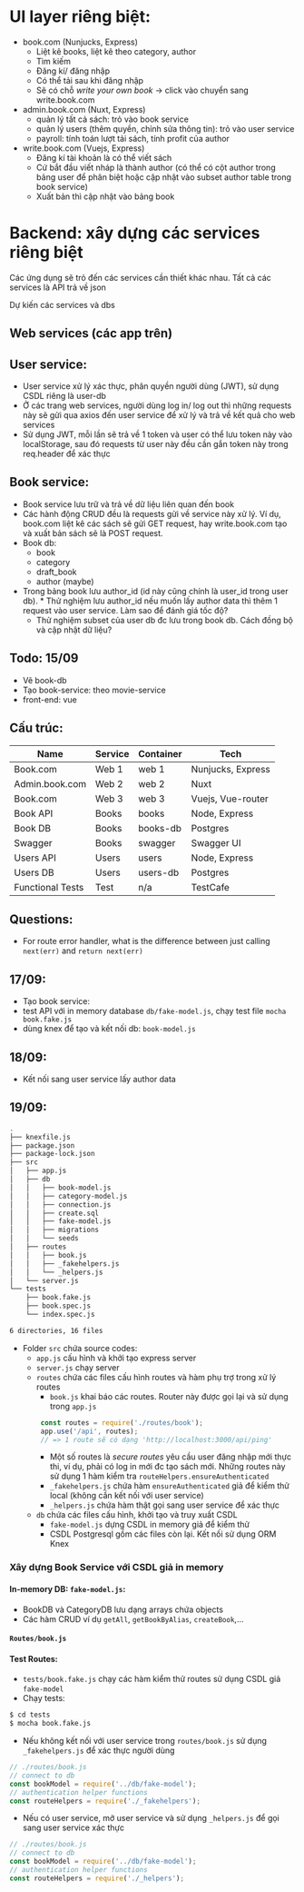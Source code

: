 # UI layer riêng biệt:
* book.com (Nunjucks, Express)
  * Liệt kê books, liệt kê theo category, author
  * Tìm kiếm 
  * Đăng kí/ đăng nhập
  * Có thể tải sau khi đăng nhập
  * Sẽ có chỗ *write your own book* -> click vào chuyển sang write.book.com
* admin.book.com (Nuxt, Express)
  * quản lý tất cả sách: trỏ vào book service
  * quản lý users (thêm quyền, chỉnh sửa thông tin): trỏ vào user service
  * payroll: tính toán lượt tải sách, tính profit của author
* write.book.com (Vuejs, Express)
  * Đăng kí tài khoản là có thể viết sách
  * Cứ bắt đầu viết nháp là thành author (có thể có cột author trong bảng user để phân biệt hoặc cập nhật vào subset author table trong book service)
  * Xuất bản thì cập nhật vào bảng book

# Backend: xây dựng các services riêng biệt
Các ứng dụng sẽ trỏ đến các services cần thiết khác nhau. Tất cả các services là API trả về json

Dự kiến các services và dbs
## Web services (các app trên)

## User service: 
* User service xử lý xác thực, phân quyền người dùng (JWT), sử dụng CSDL riêng là user-db
* Ở các trang web services, người dùng log in/ log out thì những requests này sẽ gửi qua axios đến user service để xử lý và trả về kết quả cho web services
* Sử dụng JWT, mỗi lần sẽ trả về 1 token và user có thể lưu token này vào localStorage, sau đó requests từ user này đều cần gắn token này trong req.header để xác thực 

## Book service:
* Book service lưu trữ và trả về dữ liệu liên quan đến book
* Các hành động CRUD đều là requests gửi về service này xử lý. Ví dụ, book.com liệt kê các sách sẽ gửi GET request, hay write.book.com tạo và xuất bản sách sẽ là POST request.
* Book db: 
  * book
  * category
  * draft_book
  * author (maybe)
* Trong bảng book lưu author\_id (id này cũng chính là user\_id trong user db).    * Thử nghiệm lưu author_id nếu muốn lấy author data thì thêm 1 request vào user service. Làm sao để đánh giá tốc độ? 
  * Thử nghiệm subset của user db đc lưu trong book db. Cách đồng bộ và cập nhật dữ liệu? 

## Todo: 15/09
* Vẽ book-db
* Tạo book-service: theo movie-service
* front-end: vue

## Cấu trúc:

| Name             | Service | Container | Tech                 |
|------------------|---------|-----------|----------------------|
| Book.com         | Web 1   | web 1     | Nunjucks, Express    |
| Admin.book.com   | Web 2   | web 2     | Nuxt                 |
| Book.com         | Web 3   | web 3     | Vuejs, Vue-router    |
| Book API         | Books   | books     | Node, Express        |
| Book DB          | Books   | books-db  | Postgres             |
| Swagger          | Books   | swagger   | Swagger UI           |
| Users API        | Users   | users     | Node, Express        |
| Users DB         | Users   | users-db  | Postgres             |
| Functional Tests | Test    | n/a       | TestCafe             |

## Questions:
* For route error handler, what is the difference between just calling `next(err)` and `return next(err)`

## 17/09:
* Tạo book service: 
* test API với in memory database `db/fake-model.js`, chạy test file `mocha book.fake.js`
* dùng knex để tạo và kết nối db: `book-model.js`

## 18/09:
* Kết nối sang user service lấy author data

## 19/09: 
```bash
.
├── knexfile.js
├── package.json
├── package-lock.json
├── src
│   ├── app.js
│   ├── db
│   │   ├── book-model.js
│   │   ├── category-model.js
│   │   ├── connection.js
│   │   ├── create.sql
│   │   ├── fake-model.js
│   │   ├── migrations
│   │   └── seeds
│   ├── routes
│   │   ├── book.js
│   │   ├── _fakehelpers.js
│   │   └── _helpers.js
│   └── server.js
└── tests
    ├── book.fake.js
    ├── book.spec.js
    └── index.spec.js

6 directories, 16 files

```

* Folder `src` chứa source codes: 
  * `app.js` cấu hình và khởi tạo express server
  * `server.js` chạy server
  * `routes` chứa các files cấu hình routes và hàm phụ trợ trong xử lý routes
     * `book.js` khai báo các routes. Router này được gọi lại và sử dụng trong `app.js`
     ```js
      const routes = require('./routes/book');
      app.use('/api', routes);
      // => 1 route sẽ có dạng 'http://localhost:3000/api/ping'
     ```
     * Một số routes là *secure routes* yêu cầu user đăng nhập mới thực thi, ví dụ, phải có log in mới đc tạo sách mới. Những routes này sử dụng 1 hàm kiểm tra `routeHelpers.ensureAuthenticated` 
     * `_fakehelpers.js` chứa hàm `ensureAuthenticated` giả để kiểm thử local (không cần kết nối với user service)
     * `_helpers.js` chứa hàm thật gọi sang user service để xác thực
  * `db` chứa các files cấu hình, khởi tạo và truy xuất CSDL
    * `fake-model.js` dựng CSDL in memory giả để kiểm thử
    * CSDL Postgresql gồm các files còn lại. Kết nối sử dụng ORM Knex

### Xây dựng Book Service với CSDL giả in memory 

#### In-memory DB: `fake-model.js`:
* BookDB và CategoryDB lưu dạng arrays chứa objects
* Các hàm CRUD ví dụ `getAll`, `getBookByAlias`, `createBook`,...

#### `Routes/book.js`

#### Test Routes: 
* `tests/book.fake.js` chạy các hàm kiểm thử routes sử dụng CSDL giả `fake-model`
* Chạy tests:
```bash
$ cd tests
$ mocha book.fake.js
```
* Nếu không kết nối với user service trong `routes/book.js` sử dụng `_fakehelpers.js` để xác thực người dùng
```js
// ./routes/book.js
// connect to db
const bookModel = require('../db/fake-model');
// authentication helper functions
const routeHelpers = require('./_fakehelpers');
```
* Nếu có user service, mở user service và sử dụng `_helpers.js` để gọi sang user service xác thực
```js
// ./routes/book.js
// connect to db
const bookModel = require('../db/fake-model');
// authentication helper functions
const routeHelpers = require('./_helpers');
```

